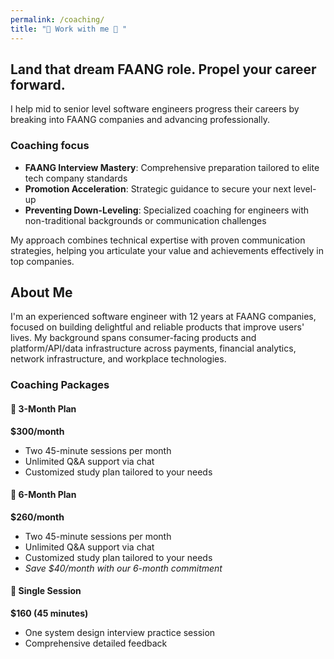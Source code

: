 ```yaml
---
permalink: /coaching/
title: "🚀 Work with me 🚀 "
---
```


## Land that dream FAANG role. Propel your career forward.

I help mid to senior level software engineers progress their careers by breaking into FAANG companies and advancing professionally.

### Coaching focus
- **FAANG Interview Mastery**: Comprehensive preparation tailored to elite tech company standards
- **Promotion Acceleration**: Strategic guidance to secure your next level-up
- **Preventing Down-Leveling**: Specialized coaching for engineers with non-traditional backgrounds or communication challenges

My approach combines technical expertise with proven communication strategies, helping you articulate your value and achievements effectively in top companies.

## About Me
I'm an experienced software engineer with 12 years at FAANG companies, focused on building delightful and reliable products that improve users' lives. My background spans consumer-facing products and platform/API/data infrastructure across payments, financial analytics, network infrastructure, and workplace technologies.

### Coaching Packages

#### 📌 3-Month Plan
**$300/month**
- Two 45-minute sessions per month
- Unlimited Q&A support via chat
- Customized study plan tailored to your needs

#### 📌 6-Month Plan
**$260/month**
- Two 45-minute sessions per month
- Unlimited Q&A support via chat
- Customized study plan tailored to your needs
- *Save $40/month with our 6-month commitment*

#### 📌 Single Session
**$160 (45 minutes)**
- One system design interview practice session
- Comprehensive detailed feedback
